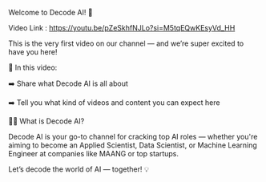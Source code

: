 Welcome to Decode AI! 🎉

Video Link : https://youtu.be/pZeSkhfNJLo?si=M5tqEQwKEsyVd_HH

This is the very first video on our channel — and we’re super excited to have you here!

📢 In this video:

➡️ Share what Decode AI is all about

➡️ Tell you what kind of videos and content you can expect here

👨‍💻 What is Decode AI?

Decode AI is your go-to channel for cracking top AI roles — whether you're aiming to become an Applied Scientist, Data Scientist, or Machine Learning Engineer at companies like MAANG or top startups.

Let’s decode the world of AI — together! 💡
